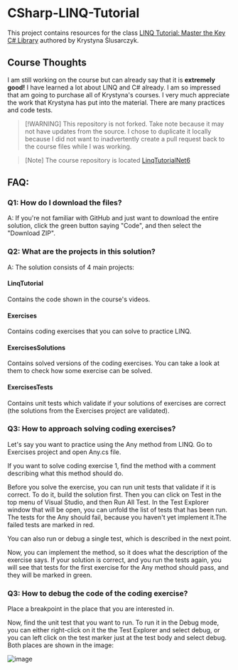 # CSharp-LINQ-Tutorial

This project contains resources for the class [LINQ Tutorial: Master the Key C# Library](https://www.udemy.com/course/linq-tutorial-master-the-key-csharp-library/?referralCode=384B340D233F12F6A498) authored by Krystyna Ślusarczyk.

## Course Thoughts

I am still working on the course but can already say that it is **extremely good!**  I have learned a lot about LINQ and C# already.  I am so impressed that am going to purchase all of Krystyna's courses.  I very much appreciate the work that Krystyna has put into the material.  There are many practices and code tests.

 > [!WARNING] This repository is not forked.  Take note because it may not have updates from the source.  I chose to duplicate it locally because I did not want to inadvertently create a pull request back to the course files while I was working.

 > [Note] The course repository is located [LinqTutorialNet6
](https://github.com/KrystynaSlusarczykLearning/LinqTutorialNet6)

## FAQ:

### Q1: How do I download the files?
A: If you're not familiar with GitHub and just want to download the entire solution, click the green button saying "Code", and then select the "Download ZIP".

### Q2: What are the projects in this solution?
A: The solution consists of 4 main projects:
#### LinqTutorial
Contains the code shown in the course's videos.
#### Exercises
Contains coding exercises that you can solve to practice LINQ.
#### ExercisesSolutions
Contains solved versions of the coding exercises. You can take a look at them to check how some exercise can be solved.
#### ExercisesTests
Contains unit tests which validate if your solutions of exercises are correct (the solutions from the Exercises project are validated).

### Q3: How to approach solving coding exercises?
Let's say you want to practice using the Any method from LINQ. Go to Exercises project and open Any.cs file.

If you want to solve coding exercise 1, find the method with a comment describing what this method should do.

Before you solve the exercise, you can run unit tests that validate if it is correct. To do it, build the solution first. Then you can click on Test in the top menu of Visual Studio, and then Run All Test. In the Test Explorer window that will be open, you can unfold the list of tests that has been run. The tests for the Any should fail, because you haven't yet implement it.The failed tests are marked in red.

You can also run or debug a single test, which is described in the next point.

Now, you can implement the method, so it does what the description of the exercise says. If your solution is correct, and you run the tests again, you will see that tests for the first exercise for the Any method should pass, and they will be marked in green.

### Q3: How to debug the code of the coding exercise?
Place a breakpoint in the place that you are interested in.

Now, find the unit test that you want to run. To run it in the Debug mode, you can either right-click on it the the Test Explorer and select debug, or you can left click on the test marker just at the test body and select debug. Both places are shown in the image:

![image](https://user-images.githubusercontent.com/89634343/218571108-b4cf876b-45a9-4c20-be73-1efd44dee9ad.png)
